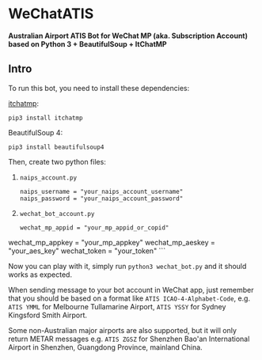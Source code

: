 # WeChatATIS
**Australian Airport ATIS Bot for WeChat MP (aka. Subscription Account) based on Python 3 + BeautifulSoup + ItChatMP**

## Intro
To run this bot, you need to install these dependencies:

[itchatmp](https://github.com/littlecodersh/itchatmp):
```
pip3 install itchatmp
```

BeautifulSoup 4:
```
pip3 install beautifulsoup4
```

Then, create two python files:

1. ```naips_account.py```

	```python3
	naips_username = "your_naips_account_username"
	naips_password = "your_naips_account_password"
	```

2. ```wechat_bot_account.py```

	```python3
	wechat_mp_appid = "your_mp_appid_or_copid"
wechat_mp_appkey = "your_mp_appkey"
wechat_mp_aeskey = "your_aes_key"
wechat_token = "your_token"
	```
	
Now you can play with it, simply run ```python3 wechat_bot.py``` and it should works as expected. 

When sending message to your bot account in WeChat app, just remember that you should be based on a format like 	```ATIS ICAO-4-Alphabet-Code```, e.g. ```ATIS YMML``` for Melbourne Tullamarine Airport, ```ATIS YSSY``` for Sydney Kingsford Smith Airport. 

Some non-Australian major airports are also supported, but it will only return METAR messages e.g. ```ATIS ZGSZ``` for Shenzhen Bao'an International Airport in Shenzhen, Guangdong Province, mainland China.